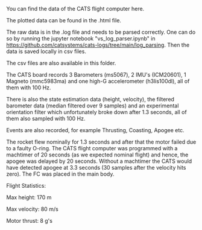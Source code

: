 You can find the data of the CATS flight computer here.

The plotted data can be found in the .html file.

The raw data is in the .log file and needs to be parsed correctly. One can do so by running the jupyter notebook "vs_log_parser.ipynb" in https://github.com/catsystems/cats-logs/tree/main/log_parsing. Then the data is saved locally in csv files. 

The csv files are also available in this folder.

The CATS board records 3 Barometers (ms5067), 2 IMU's (ICM20601), 1 Magneto (mmc5983ma) and one high-G accelerometer (h3lis100dl), all of them with 100 Hz.

There is also the state estimation data (height, velocity), the filtered barometer data (median filtered over 9 samples) and an experimental orientation filter which unfortunately broke down after 1.3 seconds, all of them also sampled with 100 Hz.

Events are also recorded, for example Thrusting, Coasting, Apogee etc.

The rocket flew nominally for 1.3 seconds and after that the motor failed due to a faulty O-ring. The CATS flight computer was programmed with a machtimer of 20 seconds (as we expected nominal flight) and hence, the apogee was delayed by 20 seconds. Without a machtimer the CATS would have detected apogee at 3.3 seconds (30 samples after the velocity hits zero). The FC was placed in the main body.

Flight Statistics:

Max height: 170 m

Max velocity: 80 m/s

Motor thrust: 8 g's
